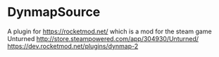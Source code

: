 # DynmapSource
A plugin for https://rocketmod.net/ which is a mod for the steam game Unturned http://store.steampowered.com/app/304930/Unturned/
https://dev.rocketmod.net/plugins/dynmap-2
